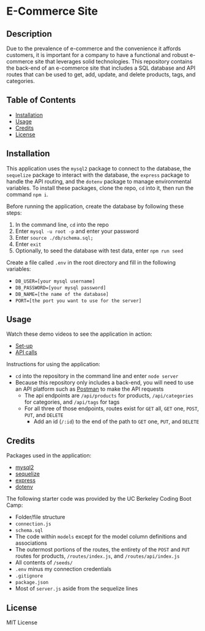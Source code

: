 # E-Commerce Site

## Description

Due to the prevalence of e-commerce and the convenience it affords customers, it is important for a company to have a functional and robust e-commerce site that leverages solid technologies. This repository contains the back-end of an e-commerce site that includes a SQL database and API routes that can be used to get, add, update, and delete products, tags, and categories.

## Table of Contents

- [Installation](#installation)
- [Usage](#usage)
- [Credits](#credits)
- [License](#license)

## Installation

This application uses the `mysql2` package to connect to the database, the `sequelize` package to interact with the database, the `express` package to handle the API routing, and the `dotenv` package to manage environmental variables. To install these packages, clone the repo, `cd` into it, then run the command `npm i`.

Before running the application, create the database by following these steps:
1. In the command line, `cd` into the repo
2. Enter `mysql -u root -p` and enter your password
3. Enter `source ./db/schema.sql;`
4. Enter `exit`
5. Optionally, to seed the database with test data, enter `npm run seed`

Create a file called `.env` in the root directory and fill in the following variables:
- `DB_USER=[your mysql username]`
- `DB_PASSWORD=[your mysql password]`
- `DB_NAME=[the name of the database]`
- `PORT=[the port you want to use for the server]`

## Usage

Watch these demo videos to see the application in action:
- [Set-up](https://drive.google.com/file/d/19yGQhHzFXXvwnfBKDxru2TM9emIKb6r8/view?usp=share_link)
- [API calls](https://drive.google.com/file/d/12rxQqTS3CFF4WgIgD0FgEEmLwrU3dqDv/view?usp=share_link)

Instructions for using the application:
- `cd` into the repository in the command line and enter `node server`
- Because this repository only includes a back-end, you will need to use an API platform such as [Postman](https://www.postman.com/) to make the API requests
    - The api endpoints are `/api/products` for products, `/api/categories` for categories, and `/api/tags` for tags
    - For all three of those endpoints, routes exist for `GET` all, `GET` one, `POST`, `PUT`, and `DELETE`
        - Add an id (`/:id`) to the end of the path to `GET` one, `PUT`, and `DELETE`

## Credits

Packages used in the application:
- [mysql2](https://www.npmjs.com/package/mysql2)
- [sequelize](https://www.npmjs.com/package/sequelize)
- [express](https://www.npmjs.com/package/express)
- [dotenv](https://www.npmjs.com/package/dotenv)

The following starter code was provided by the UC Berkeley Coding Boot Camp:
- Folder/file structure
- `connection.js`
- `schema.sql`
- The code within `models` except for the model column definitions and associations
- The outermost portions of the routes, the entirety of the `POST` and `PUT` routes for products, `/routes/index.js`, and `/routes/api/index.js`
- All contents of `/seeds/`
- `.env` minus my connection credentials
- `.gitignore`
- `package.json`
- Most of `server.js` aside from the sequelize lines

## License

MIT License